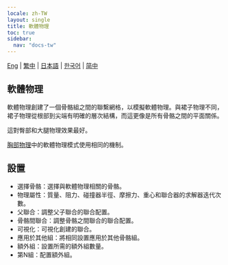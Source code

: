 ```yaml
---
locale: zh-TW
layout: single
title: 軟體物理
toc: true
sidebar:
  nav: "docs-tw"
---
```

[Eng](/dancexr/features/xps_softbody) | [繁中](/tw/dancexr/features/xps_softbody) | [日本語](/jp/dancexr/features/xps_softbody) | [한국어](/kr/dancexr/features/xps_softbody) | [简中](/zh/dancexr/features/xps_softbody)

## 軟體物理

軟體物理創建了一個骨骼組之間的聯繫網格，以模擬軟體物理。與裙子物理不同，裙子物理從根部到尖端有明確的層次結構，而這更像是所有骨骼之間的平面關係。

這對臀部和大腿物理效果最好。

[胸部物理](xps_boobs.md)中的軟體物理模式使用相同的機制。

## 設置

* 選擇骨骼：選擇與軟體物理相關的骨骼。
* 物理屬性：質量、阻力、碰撞器半徑、摩擦力、重心和聯合器的求解器迭代次數。
* 父聯合：調整父子聯合的聯合配置。
* 骨骼間聯合：調整骨骼之間聯合的聯合配置。
* 可視化：可視化創建的聯合。
* 應用於其他組：將相同設置應用於其他骨骼組。
* 額外組：設置所需的額外組數量。
* 第N組：配置額外組。
